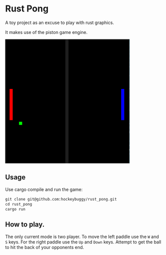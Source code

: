 # Rust Pong

A toy project as an excuse to play with rust graphics.

It makes use of the piston game engine.

![A screen shot of the game in play][SCREENSHOT]

## Usage

Use cargo compile and run the game:

    git clone git@github.com:hockeybuggy/rust_pong.git
    cd rust_pong
    cargo run

## How to play.

The only current mode is two player. To move the left paddle use the `W` and
`S` keys. For the right paddle use the `Up` and `Down` keys. Attempt to get the
ball to hit the back of your opponents end.

[SCREENSHOT]: /pong-screenshot.png
